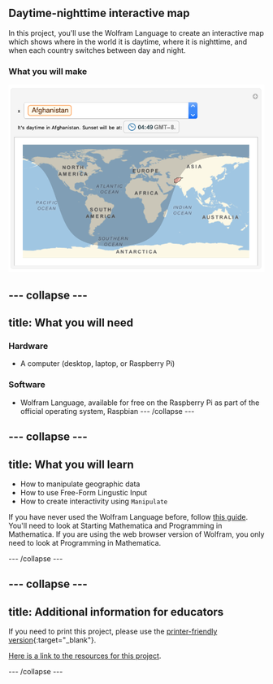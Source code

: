 ## Daytime-nighttime interactive map

In this project, you'll use the Wolfram Language to create an interactive map which shows where in the world it is daytime, where it is nighttime, and when each country switches between day and night.

### What you will make


![Complete project](images/Complete.png)


--- collapse ---
---
title: What you will need
---
### Hardware

+ A computer (desktop, laptop, or Raspberry Pi)

### Software

+ Wolfram Language, available for free on the Raspberry Pi as part of the official operating system, Raspbian
--- /collapse ---

--- collapse ---
---
title: What you will learn
---

+ How to manipulate geographic data
+ How to use Free-Form Lingustic Input
+ How to create interactivity using `Manipulate`

If you have never used the Wolfram Language before, follow [this guide](https://projects.raspberrypi.org/en/projects/getting-started-with-mathematica). You'll need to look at Starting Mathematica and Programming in Mathematica. If you are using the web browser version of Wolfram, you only need to look at Programming in Mathematica.

--- /collapse ---

--- collapse ---
---
title: Additional information for educators
---

If you need to print this project, please use the [printer-friendly version](https://projects.raspberrypi.org/en/projects/project-name/print){:target="_blank"}.

[Here is a link to the resources for this project](http://rpf.io/project-name-go).

--- /collapse ---
